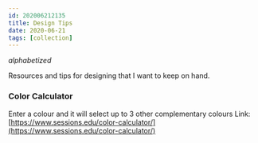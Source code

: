 ```yaml
---
id: 202006212135
title: Design Tips
date: 2020-06-21
tags: [collection]
---
```


*alphabetized*

Resources and tips for designing that I want to keep on hand.

### Color Calculator
Enter a colour and it will select up to 3 other complementary colours
Link: [https://www.sessions.edu/color-calculator/](https://www.sessions.edu/color-calculator/)


